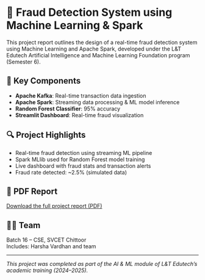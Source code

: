 # 🚨 Fraud Detection System using Machine Learning & Spark

This project report outlines the design of a real-time fraud detection system using Machine Learning and Apache Spark, developed under the L&T Edutech Artificial Intelligence and Machine Learning Foundation program (Semester 6).

## 🧠 Key Components
- **Apache Kafka**: Real-time transaction data ingestion
- **Apache Spark**: Streaming data processing & ML model inference
- **Random Forest Classifier**: 95% accuracy
- **Streamlit Dashboard**: Real-time fraud visualization

## 🔍 Project Highlights
- Real-time fraud detection using streaming ML pipeline
- Spark MLlib used for Random Forest model training
- Live dashboard with fraud stats and transaction alerts
- Fraud rate detected: ~2.5% (simulated data)

## 📄 PDF Report
[Download the full project report (PDF)](./L&T%20Project-Batch(16)-Artificial%20Intelligence%20and%20Machine%20Learning-CSE.pdf)

## 👨‍💻 Team
Batch 16 – CSE, SVCET Chittoor  
Includes: Harsha Vardhan and team

---

*This project was completed as part of the AI & ML module of L&T Edutech’s academic training (2024–2025).*
